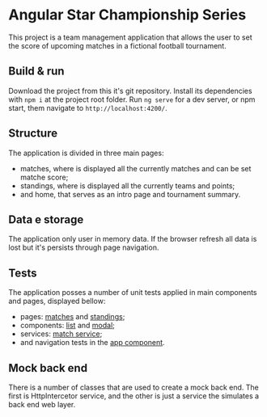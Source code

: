 # Angular Star Championship Series

This project is a team management application that allows the user to set the score of upcoming matches in a fictional football tournament.

## Build & run

Download the project from this it's git repository.
Install its dependencies with `npm i` at the project root folder.
Run `ng serve` for a dev server, or npm start, them navigate to `http://localhost:4200/`.

## Structure

The application is divided in three main pages:
* matches, where is displayed all the currently matches and can be set matche score;
* standings, where is displayed all the currently teams and points;
* and home, that serves as an intro page and tournament summary.

## Data e storage

The application only user in memory data. If the browser refresh all data is lost but it's persists through page navigation.

## Tests

The application posses a number of unit tests applied in main components and pages, displayed bellow:
* pages: [matches](https://github.com/CarlosEduardoFerreiraRamos/angular-championship-series/blob/master/src/app/pages/matches/matches.component.spec.ts) and [standings](https://github.com/CarlosEduardoFerreiraRamos/angular-championship-series/blob/master/src/app/pages/standings/standings.component.spec.ts);
* components: [list](https://github.com/CarlosEduardoFerreiraRamos/angular-championship-series/blob/master/src/app/components/list/list.component.ts) and [modal](https://github.com/CarlosEduardoFerreiraRamos/angular-championship-series/blob/master/src/app/components/modal/modal.component.spec.ts);
* services: [match service](https://github.com/CarlosEduardoFerreiraRamos/angular-championship-series/blob/master/src/app/services/match-service/match.service.spec.ts);
* and navigation tests in the [app component](https://github.com/CarlosEduardoFerreiraRamos/angular-championship-series/blob/master/src/app/app.component.spec.ts). 


## Mock back end

There is a number of classes that are used to create a mock back end. The first is HttpIntercetor service, and the other is just a service the simulates a back end web layer.